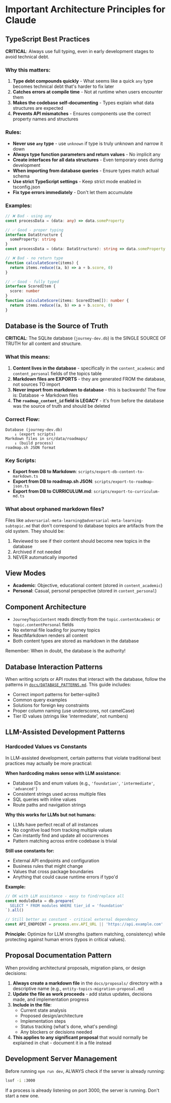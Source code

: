 # Important Architecture Principles for Claude

## TypeScript Best Practices

**CRITICAL**: Always use full typing, even in early development stages to avoid technical debt.

### Why this matters:
1. **Type debt compounds quickly** - What seems like a quick `any` type becomes technical debt that's harder to fix later
2. **Catches errors at compile time** - Not at runtime when users encounter them
3. **Makes the codebase self-documenting** - Types explain what data structures are expected
4. **Prevents API mismatches** - Ensures components use the correct property names and structures

### Rules:
- **Never use `any` type** - use `unknown` if type is truly unknown and narrow it down
- **Always type function parameters and return values** - No implicit any
- **Create interfaces for all data structures** - Even temporary ones during development
- **When importing from database queries** - Ensure types match actual schema
- **Use strict TypeScript settings** - Keep strict mode enabled in tsconfig.json
- **Fix type errors immediately** - Don't let them accumulate

### Examples:
```typescript
// ❌ Bad - using any
const processData = (data: any) => data.someProperty

// ✅ Good - proper typing
interface DataStructure {
  someProperty: string
}
const processData = (data: DataStructure): string => data.someProperty

// ❌ Bad - no return type
function calculateScore(items) {
  return items.reduce((a, b) => a + b.score, 0)
}

// ✅ Good - fully typed
interface ScoredItem {
  score: number
}
function calculateScore(items: ScoredItem[]): number {
  return items.reduce((a, b) => a + b.score, 0)
}
```

## Database is the Source of Truth

**CRITICAL**: The SQLite database (`journey-dev.db`) is the SINGLE SOURCE OF TRUTH for all content and structure.

### What this means:
1. **Content lives in the database** - specifically in the `content_academic` and `content_personal` fields of the topics table
2. **Markdown files are EXPORTS** - they are generated FROM the database, not sources TO import
3. **Never import from markdown to database** - this is backwards! The flow is: Database → Markdown files
4. **The `roadmap_content_id` field is LEGACY** - it's from before the database was the source of truth and should be deleted

### Correct Flow:
```
Database (journey-dev.db) 
    ↓ (export scripts)
Markdown files in src/data/roadmaps/
    ↓ (build process)  
roadmap.sh JSON format
```

### Key Scripts:
- **Export from DB to Markdown**: `scripts/export-db-content-to-markdown.ts`
- **Export from DB to roadmap.sh JSON**: `scripts/export-to-roadmap-json.ts`
- **Export from DB to CURRICULUM.md**: `scripts/export-to-curriculum-md.ts`

### What about orphaned markdown files?
Files like `adversarial-meta-learning@adversarial-meta-learning-subtopic.md` that don't correspond to database topics are artifacts from the old system. They should be:
1. Reviewed to see if their content should become new topics in the database
2. Archived if not needed
3. NEVER automatically imported

## View Modes
- **Academic**: Objective, educational content (stored in `content_academic`)
- **Personal**: Casual, personal perspective (stored in `content_personal`)

## Component Architecture
- `JourneyTopicContent` reads directly from the `topic.contentAcademic` or `topic.contentPersonal` fields
- No external file loading for journey topics
- ReactMarkdown renders all content
- Both content types are stored as markdown in the database

Remember: When in doubt, the database is the authority!

## Database Interaction Patterns

When writing scripts or API routes that interact with the database, follow the patterns in [`docs/DATABASE_PATTERNS.md`](docs/DATABASE_PATTERNS.md). This guide includes:
- Correct import patterns for better-sqlite3
- Common query examples
- Solutions for foreign key constraints
- Proper column naming (use underscores, not camelCase)
- Tier ID values (strings like 'intermediate', not numbers)

## LLM-Assisted Development Patterns

### Hardcoded Values vs Constants

In LLM-assisted development, certain patterns that violate traditional best practices may actually be more practical:

**When hardcoding makes sense with LLM assistance:**
- Database IDs and enum values (e.g., `'foundation'`, `'intermediate'`, `'advanced'`)
- Consistent strings used across multiple files
- SQL queries with inline values
- Route paths and navigation strings

**Why this works for LLMs but not humans:**
- LLMs have perfect recall of all instances
- No cognitive load from tracking multiple values
- Can instantly find and update all occurrences
- Pattern matching across entire codebase is trivial

**Still use constants for:**
- External API endpoints and configuration
- Business rules that might change
- Values that cross package boundaries
- Anything that could cause runtime errors if typo'd

**Example:**
```typescript
// OK with LLM assistance - easy to find/replace all
const moduleData = db.prepare(`
  SELECT * FROM modules WHERE tier_id = 'foundation'
`).all()

// Still better as constant - critical external dependency
const API_ENDPOINT = process.env.API_URL || 'https://api.example.com'
```

**Principle:** Optimize for LLM strengths (pattern matching, consistency) while protecting against human errors (typos in critical values).

## Proposal Documentation Pattern

When providing architectural proposals, migration plans, or design decisions:
1. **Always create a markdown file** in the `docs/proposals/` directory with a descriptive name (e.g., `entity-topics-migration-proposal.md`)
2. **Update the file as work proceeds** - add status updates, decisions made, and implementation progress
3. **Include in the file**:
   - Current state analysis
   - Proposed design/architecture
   - Implementation steps
   - Status tracking (what's done, what's pending)
   - Any blockers or decisions needed
4. **This applies to any significant proposal** that would normally be explained in chat - document it in a file instead

## Development Server Management
Before running `npm run dev`, ALWAYS check if the server is already running:
```bash
lsof -i :3000
```
If a process is already listening on port 3000, the server is running. Don't start a new one.